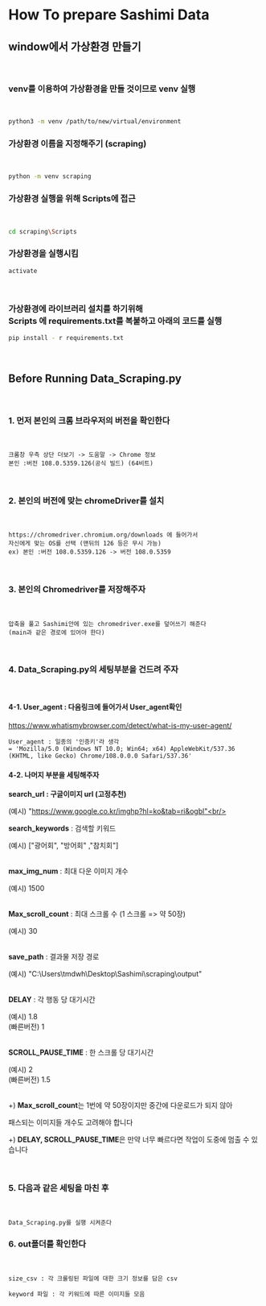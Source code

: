 # How To prepare Sashimi Data

## window에서 가상환경 만들기

<br/>

### venv를 이용하여 가상환경을 만들 것이므로 venv 실행

<br/>

```bash
python3 -m venv /path/to/new/virtual/environment
```

### 가상환경 이름을 지정해주기 (scraping)
<br/>

```bash
python -m venv scraping
```

### 가상환경 실행을 위해 Scripts에 접근
<br/>

```bash
cd scraping\Scripts
```

### 가상환경을 실행시킴
```bash
activate
```
<br/>

### 가상환경에 라이브러리 설치를 하기위해 <br/>Scripts 에 requirements.txt를 복붙하고 아래의 코드를 실행 <br/>

```bash
pip install - r requirements.txt
```

<br/>

## Before Running Data_Scraping.py
<br/>


### 1. 먼저 본인의 크롬 브라우저의 버전을 확인한다

<br/>

```text
크롬창 우측 상단 더보기 -> 도움말 -> Chrome 정보
본인 :버전 108.0.5359.126(공식 빌드) (64비트)
```

<br/>

### 2. 본인의 버전에 맞는 chromeDriver를 설치
<br/>

```text
https://chromedriver.chromium.org/downloads 에 들어가서
자신에게 맞는 OS를 선택 (맨뒤의 126 등은 무시 가능) 
ex) 본인 :버전 108.0.5359.126 -> 버전 108.0.5359
```
<br/>

### 3. 본인의 Chromedriver를 저장해주자
<br/>

```text
압축을 풀고 Sashimi안에 있는 chromedriver.exe를 덮어쓰기 해준다
(main과 같은 경로에 있어야 한다)
```

<br/>

### 4. Data_Scraping.py의 세팅부분을 건드려 주자
<br/>

#### 4-1. User_agent : 다음링크에 들어가서 User_agent확인 

https://www.whatismybrowser.com/detect/what-is-my-user-agent/

```text
User_agent : 일종의 '인증키'라 생각 
= 'Mozilla/5.0 (Windows NT 10.0; Win64; x64) AppleWebKit/537.36 (KHTML, like Gecko) Chrome/108.0.0.0 Safari/537.36' 
```


#### 4-2. 나머지 부분을 세팅해주자 

**search_url : 구글이미지 url (고정추천)**

(예시) "https://www.google.co.kr/imghp?hl=ko&tab=ri&ogbl"<br/><br/>


**search_keywords** : 검색할 키워드


(예시) ["광어회", "방어회" ,"참치회"] <br/><br/>

**max_img_num** : 최대 다운 이미지 개수 

(예시) 1500 <br/><br/>

**Max_scroll_count** : 최대 스크롤 수 (1 스크롤 => 약 50장)

(예시) 30<br/><br/>

**save_path** : 결과물 저장 경로

(예시) "C:\\Users\\tmdwh\\Desktop\\Sashimi\\scraping\\output"<br/><br/>

**DELAY** : 각 행동 당 대기시간

(예시) 1.8<br/>
(빠른버전) 1<br/><br/>

**SCROLL_PAUSE_TIME** : 한 스크롤 당 대기시간

(예시) 2<br/>
(빠른버전) 1.5<br/><br/>

+) **Max_scroll_count**는 1번에 약 50장이지만 중간에 다운로드가 되지 않아 <br/>

패스되는 이미지들 개수도 고려해야 합니다

+) **DELAY, SCROLL_PAUSE_TIME**은 만약 너무 빠르다면 작업이 도중에 멈출 수 있습니다<br/>

<br/>

### 5. 다음과 같은 세팅을 마친 후
<br/>

```text
Data_Scraping.py를 실행 시켜준다
```

### 6. out폴더를 확인한다
<br/>

```text
size_csv : 각 크롤링된 파일에 대한 크기 정보를 담은 csv

keyword 파일 : 각 키워드에 따른 이미지들 모음
```